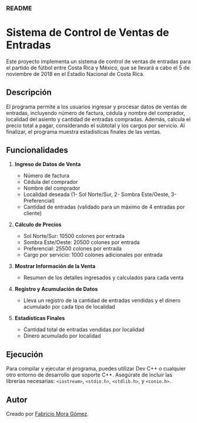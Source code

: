 ### README

# Sistema de Control de Ventas de Entradas

Este proyecto implementa un sistema de control de ventas de entradas para el partido de fútbol entre Costa Rica y México, que se llevará a cabo el 5 de noviembre de 2018 en el Estadio Nacional de Costa Rica.

## Descripción

El programa permite a los usuarios ingresar y procesar datos de ventas de entradas, incluyendo número de factura, cédula y nombre del comprador, localidad del asiento y cantidad de entradas compradas. Además, calcula el precio total a pagar, considerando el subtotal y los cargos por servicio. Al finalizar, el programa muestra estadísticas finales de las ventas.

## Funcionalidades

1. **Ingreso de Datos de Venta**
   - Número de factura
   - Cédula del comprador
   - Nombre del comprador
   - Localidad deseada (1- Sol Norte/Sur, 2- Sombra Este/Oeste, 3- Preferencial)
   - Cantidad de entradas (validado para un máximo de 4 entradas por cliente)

2. **Cálculo de Precios**
   - Sol Norte/Sur: 10500 colones por entrada
   - Sombra Este/Oeste: 20500 colones por entrada
   - Preferencial: 25500 colones por entrada
   - Cargo por servicio: 1000 colones adicionales por entrada

3. **Mostrar Información de la Venta**
   - Resumen de los detalles ingresados y calculados para cada venta

4. **Registro y Acumulación de Datos**
   - Lleva un registro de la cantidad de entradas vendidas y el dinero acumulado por cada tipo de localidad

5. **Estadísticas Finales**
   - Cantidad total de entradas vendidas por localidad
   - Dinero acumulado por localidad

## Ejecución

Para compilar y ejecutar el programa, puedes utilizar Dev C++ o cualquier otro entorno de desarrollo que soporte C++. Asegúrate de incluir las librerías necesarias: `<iostream>`, `<stdio.h>`, `<stdlib.h>`, y `<conio.h>`.

## Autor
Creado por [Fabricio Mora Gómez](https://github.com/chicho377).
